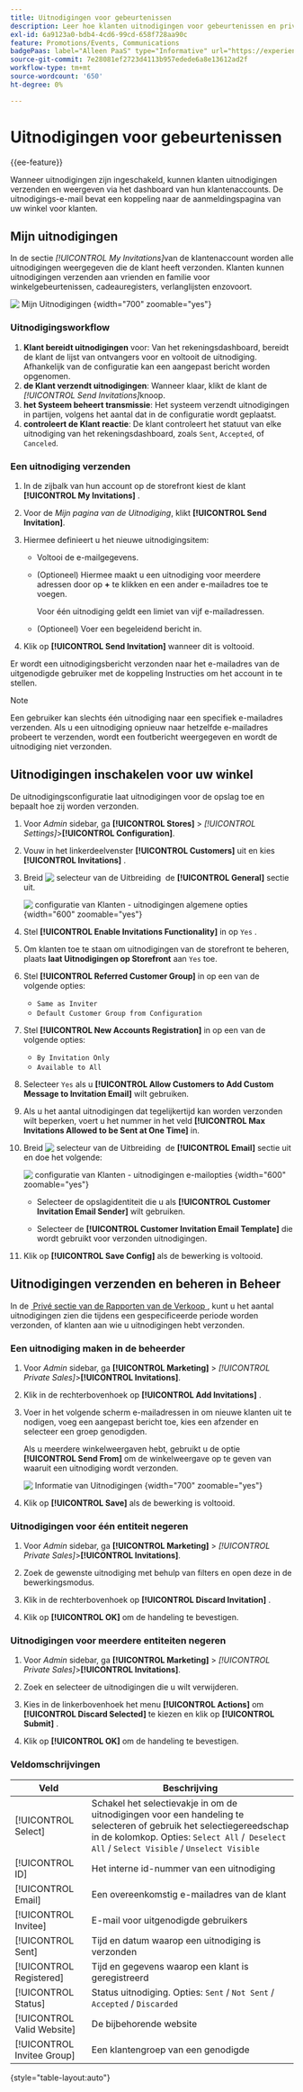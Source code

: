 ```yaml
---
title: Uitnodigingen voor gebeurtenissen
description: Leer hoe klanten uitnodigingen voor gebeurtenissen en privé-verkoop kunnen verzenden en bekijken vanaf het dashboard van hun klantenaccounts.
exl-id: 6a9123a0-bdb4-4cd6-99cd-658f728aa90c
feature: Promotions/Events, Communications
badgePaas: label="Alleen PaaS" type="Informative" url="https://experienceleague.adobe.com/nl/docs/commerce/user-guides/product-solutions" tooltip="Is alleen van toepassing op Adobe Commerce op Cloud-projecten (door Adobe beheerde PaaS-infrastructuur) en op projecten in het veld."
source-git-commit: 7e28081ef2723d4113b957edede6a8e13612ad2f
workflow-type: tm+mt
source-wordcount: '650'
ht-degree: 0%

---
```


# Uitnodigingen voor gebeurtenissen

{{ee-feature}}

Wanneer uitnodigingen zijn ingeschakeld, kunnen klanten uitnodigingen verzenden en weergeven via het dashboard van hun klantenaccounts. De uitnodigings-e-mail bevat een koppeling naar de aanmeldingspagina van uw winkel voor klanten.

## Mijn uitnodigingen

In de sectie _[!UICONTROL My Invitations]_&#x200B;van de klantenaccount worden alle uitnodigingen weergegeven die de klant heeft verzonden. Klanten kunnen uitnodigingen verzenden aan vrienden en familie voor winkelgebeurtenissen, cadeauregisters, verlanglijsten enzovoort.

![&#x200B; Mijn Uitnodigingen &#x200B;](./assets/account-dashboard-my-invitations.png){width="700" zoomable="yes"}

### Uitnodigingsworkflow

1. **Klant bereidt uitnodigingen** voor: Van het rekeningsdashboard, bereidt de klant de lijst van ontvangers voor en voltooit de uitnodiging. Afhankelijk van de configuratie kan een aangepast bericht worden opgenomen.
1. **de Klant verzendt uitnodigingen**: Wanneer klaar, klikt de klant de _[!UICONTROL Send Invitations]_&#x200B;knoop.
1. **het Systeem beheert transmissie**: Het systeem verzendt uitnodigingen in partijen, volgens het aantal dat in de configuratie wordt geplaatst.
1. **controleert de Klant reactie**: De klant controleert het statuut van elke uitnodiging van het rekeningsdashboard, zoals `Sent`, `Accepted`, of `Canceled`.

### Een uitnodiging verzenden

1. In de zijbalk van hun account op de storefront kiest de klant **[!UICONTROL My Invitations]** .

1. Voor de _Mijn pagina van de Uitnodiging_, klikt **[!UICONTROL Send Invitation]**.

1. Hiermee definieert u het nieuwe uitnodigingsitem:

   - Voltooi de e-mailgegevens.

   - (Optioneel) Hiermee maakt u een uitnodiging voor meerdere adressen door op **+** te klikken en een ander e-mailadres toe te voegen.

     Voor één uitnodiging geldt een limiet van vijf e-mailadressen.

   - (Optioneel) Voer een begeleidend bericht in.

1. Klik op **[!UICONTROL Send Invitation]** wanneer dit is voltooid.

Er wordt een uitnodigingsbericht verzonden naar het e-mailadres van de uitgenodigde gebruiker met de koppeling Instructies om het account in te stellen.

>[!NOTE]
>
>Een gebruiker kan slechts één uitnodiging naar een specifiek e-mailadres verzenden. Als u een uitnodiging opnieuw naar hetzelfde e-mailadres probeert te verzenden, wordt een foutbericht weergegeven en wordt de uitnodiging niet verzonden.

## Uitnodigingen inschakelen voor uw winkel

De uitnodigingsconfiguratie laat uitnodigingen voor de opslag toe en bepaalt hoe zij worden verzonden.

1. Voor _Admin_ sidebar, ga **[!UICONTROL Stores]** > _[!UICONTROL Settings]_>**[!UICONTROL Configuration]**.

1. Vouw in het linkerdeelvenster **[!UICONTROL Customers]** uit en kies **[!UICONTROL Invitations]** .

1. Breid ![&#x200B; selecteur van de Uitbreiding &#x200B;](../assets/icon-display-expand.png) de **[!UICONTROL General]** sectie uit.

   ![&#x200B; configuratie van Klanten - uitnodigingen algemene opties &#x200B;](../configuration-reference/customers/assets/invitations-general.png){width="600" zoomable="yes"}

1. Stel **[!UICONTROL Enable Invitations Functionality]** in op `Yes` .

1. Om klanten toe te staan om uitnodigingen van de storefront te beheren, plaats **laat Uitnodigingen op Storefront** aan `Yes` toe.

1. Stel **[!UICONTROL Referred Customer Group]** in op een van de volgende opties:

   - `Same as Inviter`
   - `Default Customer Group from Configuration`

1. Stel **[!UICONTROL New Accounts Registration]** in op een van de volgende opties:

   - `By Invitation Only`
   - `Available to All`

1. Selecteer `Yes` als u **[!UICONTROL Allow Customers to Add Custom Message to Invitation Email]** wilt gebruiken.

1. Als u het aantal uitnodigingen dat tegelijkertijd kan worden verzonden wilt beperken, voert u het nummer in het veld **[!UICONTROL Max Invitations Allowed to be Sent at One Time]** in.

1. Breid ![&#x200B; selecteur van de Uitbreiding &#x200B;](../assets/icon-display-expand.png) de **[!UICONTROL Email]** sectie uit en doe het volgende:

   ![&#x200B; configuratie van Klanten - uitnodigingen e-mailopties &#x200B;](../configuration-reference/customers/assets/invitations-email.png){width="600" zoomable="yes"}

   - Selecteer de opslagidentiteit die u als **[!UICONTROL Customer Invitation Email Sender]** wilt gebruiken.

   - Selecteer de **[!UICONTROL Customer Invitation Email Template]** die wordt gebruikt voor verzonden uitnodigingen.

1. Klik op **[!UICONTROL Save Config]** als de bewerking is voltooid.

## Uitnodigingen verzenden en beheren in Beheer

In de [&#x200B; Privé sectie van de Rapporten van de Verkoop &#x200B;](../getting-started/private-sales-reports.md), kunt u het aantal uitnodigingen zien die tijdens een gespecificeerde periode worden verzonden, of klanten aan wie u uitnodigingen hebt verzonden.

### Een uitnodiging maken in de beheerder

1. Voor _Admin_ sidebar, ga **[!UICONTROL Marketing]** > _[!UICONTROL Private Sales]_>**[!UICONTROL Invitations]**.

1. Klik in de rechterbovenhoek op **[!UICONTROL Add Invitations]** .

1. Voer in het volgende scherm e-mailadressen in om nieuwe klanten uit te nodigen, voeg een aangepast bericht toe, kies een afzender en selecteer een groep genodigden.

   Als u meerdere winkelweergaven hebt, gebruikt u de optie **[!UICONTROL Send From]** om de winkelweergave op te geven van waaruit een uitnodiging wordt verzonden.

   ![&#x200B; Informatie van Uitnodigingen &#x200B;](./assets/create-invitation-page.png){width="700" zoomable="yes"}

1. Klik op **[!UICONTROL Save]** als de bewerking is voltooid.

### Uitnodigingen voor één entiteit negeren

1. Voor _Admin_ sidebar, ga **[!UICONTROL Marketing]** > _[!UICONTROL Private Sales]_>**[!UICONTROL Invitations]**.

1. Zoek de gewenste uitnodiging met behulp van filters en open deze in de bewerkingsmodus.

1. Klik in de rechterbovenhoek op **[!UICONTROL Discard Invitation]** .

1. Klik op **[!UICONTROL OK]** om de handeling te bevestigen.

### Uitnodigingen voor meerdere entiteiten negeren

1. Voor _Admin_ sidebar, ga **[!UICONTROL Marketing]** > _[!UICONTROL Private Sales]_>**[!UICONTROL Invitations]**.

1. Zoek en selecteer de uitnodigingen die u wilt verwijderen.

1. Kies in de linkerbovenhoek het menu **[!UICONTROL Actions]** om **[!UICONTROL Discard Selected]** te kiezen en klik op **[!UICONTROL Submit]** .

1. Klik op **[!UICONTROL OK]** om de handeling te bevestigen.

### Veldomschrijvingen

| Veld | Beschrijving |
|--- |--- |
| [!UICONTROL Select] | Schakel het selectievakje in om de uitnodigingen voor een handeling te selecteren of gebruik het selectiegereedschap in de kolomkop. Opties: `Select All` /` Deselect All` / `Select Visible` / `Unselect Visible` |
| [!UICONTROL ID] | Het interne id-nummer van een uitnodiging |
| [!UICONTROL Email] | Een overeenkomstig e-mailadres van de klant |
| [!UICONTROL Invitee] | E-mail voor uitgenodigde gebruikers |
| [!UICONTROL Sent] | Tijd en datum waarop een uitnodiging is verzonden |
| [!UICONTROL Registered] | Tijd en gegevens waarop een klant is geregistreerd |
| [!UICONTROL Status] | Status uitnodiging. Opties: `Sent` / `Not Sent` / `Accepted` / `Discarded` |
| [!UICONTROL Valid Website] | De bijbehorende website |
| [!UICONTROL Invitee Group] | Een klantengroep van een genodigde |

{style="table-layout:auto"}
